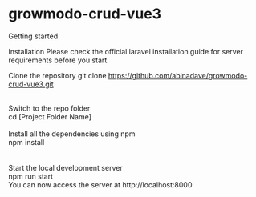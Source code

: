 # growmodo-crud-vue3

Getting started

Installation
Please check the official laravel installation guide for server requirements before you start.

Clone the repository
git clone https://github.com/abinadave/growmodo-crud-vue3.git

<br>
Switch to the repo folder<br>
cd [Project Folder Name]<br>

 <br>
Install all the dependencies using npm<br>
npm install<br><br>
<br>
Start the local development server<br>
npm run start<br>
You can now access the server at http://localhost:8000<br>
